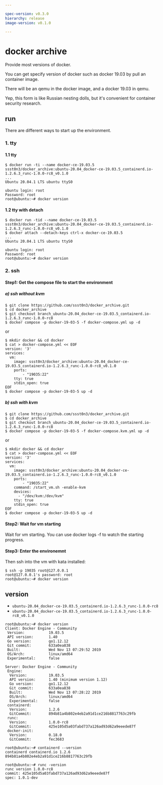 ```yaml
---

spec-version: v0.3.0
hierarchy: release
image-version: v0.1.0

---
```


# docker archive

Provide most versions of docker. 

You can get specify version of docker such as docker 19.03 by pull an container image.

There will be an qemu in the docker image, and a docker 19.03 in qemu.

Yep, this form is like Russian nesting dolls, but it's convenient for container security research.

## run 

There are different ways to start up the environment.

### 1. tty 

#### 1.1 tty

```
$ docker run -ti --name docker-ce-19.03.5 ssst0n3/docker_archive:ubuntu-20.04_docker-ce-19.03.5_containerd.io-1.2.6.3_runc-1.0.0-rc8_v0.1.0
...
Ubuntu 20.04.1 LTS ubuntu ttyS0

ubuntu login: root
Password: root
root@ubuntu:~# docker version
```

#### 1.2 tty with detach

```
$ docker run -tid --name docker-ce-19.03.5 ssst0n3/docker_archive:ubuntu-20.04_docker-ce-19.03.5_containerd.io-1.2.6.3_runc-1.0.0-rc8_v0.1.0
$ docker attach --detach-keys ctrl-x docker-ce-19.03.5
...
Ubuntu 20.04.1 LTS ubuntu ttyS0

ubuntu login: root
Password: root
root@ubuntu:~# docker version
```

### 2. ssh

#### Step1: Get the compose file to start the environment

##### a) ssh without kvm

```
$ git clone https://github.com/ssst0n3/docker_archive.git
$ cd docker_archive
$ git checkout branch_ubuntu-20.04_docker-ce-19.03.5_containerd.io-1.2.6.3_runc-1.0.0-rc8
$ docker compose -p docker-19-03-5 -f docker-compose.yml up -d
```

or 

```
$ mkdir docker && cd docker
$ cat > docker-compose.yml << EOF
version: '3'
services:
  vm:
    image: ssst0n3/docker_archive:ubuntu-20.04_docker-ce-19.03.5_containerd.io-1.2.6.3_runc-1.0.0-rc8_v0.1.0
    ports:
        - "19035:22"
    tty: true
    stdin_open: true 
EOF
$ docker compose -p docker-19-03-5 up -d
```

##### b) ssh with kvm

```
$ git clone https://github.com/ssst0n3/docker_archive.git
$ cd docker_archive
$ git checkout branch_ubuntu-20.04_docker-ce-19.03.5_containerd.io-1.2.6.3_runc-1.0.0-rc8
$ docker compose -p docker-19-03-5 -f docker-compose.kvm.yml up -d
```

or

```
$ mkdir docker && cd docker
$ cat > docker-compose.yml << EOF
version: '3'
services:
  vm:
    image: ssst0n3/docker_archive:ubuntu-20.04_docker-ce-19.03.5_containerd.io-1.2.6.3_runc-1.0.0-rc8_v0.1.0
    ports:
        - "19035:22"
    command: /start_vm.sh -enable-kvm
    devices:
      - "/dev/kvm:/dev/kvm"
    tty: true
    stdin_open: true
EOF
$ docker compose -p docker-19-03-5 up -d
```

#### Step2: Wait for vm starting
Wait for vm starting. You can use docker logs -f to watch the starting progress.

#### Step3: Enter the environemnt
Then ssh into the vm with kata installed:

```
$ ssh -p 19035 root@127.0.0.1
root@127.0.0.1's password: root
root@ubuntu:~# docker version
```

## version
* `ubuntu-20.04_docker-ce-19.03.5_containerd.io-1.2.6.3_runc-1.0.0-rc8`
* `ubuntu-20.04_docker-ce-19.03.5_containerd.io-1.2.6.3_runc-1.0.0-rc8_v0.1.0`

```
root@ubuntu:~# docker version
Client: Docker Engine - Community
 Version:           19.03.5
 API version:       1.40
 Go version:        go1.12.12
 Git commit:        633a0ea838
 Built:             Wed Nov 13 07:29:52 2019
 OS/Arch:           linux/amd64
 Experimental:      false

Server: Docker Engine - Community
 Engine:
  Version:          19.03.5
  API version:      1.40 (minimum version 1.12)
  Go version:       go1.12.12
  Git commit:       633a0ea838
  Built:            Wed Nov 13 07:28:22 2019
  OS/Arch:          linux/amd64
  Experimental:     false
 containerd:
  Version:          1.2.6
  GitCommit:        894b81a4b802e4eb2a91d1ce216b8817763c29fb
 runc:
  Version:          1.0.0-rc8
  GitCommit:        425e105d5a03fabd737a126ad93d62a9eeede87f
 docker-init:
  Version:          0.18.0
  GitCommit:        fec3683
```

```
root@ubuntu:~# containerd --version
containerd containerd.io 1.2.6 894b81a4b802e4eb2a91d1ce216b8817763c29fb
```

```
root@ubuntu:~# runc -version
runc version 1.0.0-rc8
commit: 425e105d5a03fabd737a126ad93d62a9eeede87f
spec: 1.0.1-dev
```